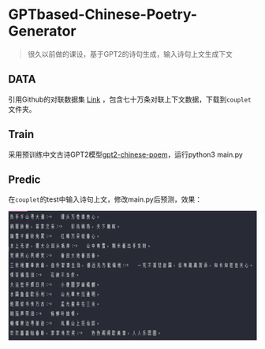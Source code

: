 # GPTbased-Chinese-Poetry-Generator

> 很久以前做的课设，基于GPT2的诗句生成，输入诗句上文生成下文

## DATA

引用Github的对联数据集 [Link](https://github.com/wb14123/couplet-dataset.git) ，包含七十万条对联上下文数据，下载到`couplet`文件夹。

## Train

采用预训练中文古诗GPT2模型[gpt2-chinese-poem](https://huggingface.co/uer/gpt2-chinese-poem)，运行python3 main.py

## Predic

在`couplet`的test中输入诗句上文，修改main.py后预测，效果：

![res](./figure/res.png)

